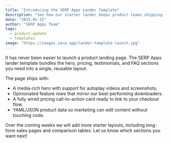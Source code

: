 ```yaml
---
title: "Introducing the SERP Apps Lander Template"
description: "See how our starter lander keeps product teams shipping faster with pre-wired content, pricing, and testimonial blocks."
date: "2025-01-15"
author: "SERP Apps Team"
tags:
  - product-update
  - templates
image: "https://images.serp.app/lander-template-launch.jpg"
---
```


It has never been easier to launch a product landing page. The SERP Apps lander template bundles the hero, pricing, testimonials, and FAQ sections you need into a single, reusable layout.

The page ships with:

- A media-rich hero with support for autoplay videos and screenshots.
- Opinionated feature rows that mirror our best-performing downloaders.
- A fully wired pricing call-to-action card ready to link to your checkout flow.
- YAML/JSON product data so marketing can edit content without touching code.

Over the coming weeks we will add more starter layouts, including long-form sales pages and comparison tables. Let us know which sections you want next!
